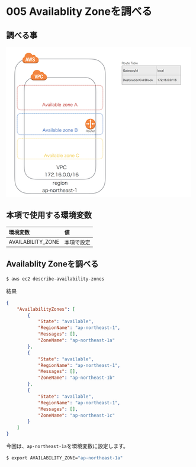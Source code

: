 # 005 Availablity Zoneを調べる

## 調べる事

![](/img/vpc/vpc005.png)

## 本項で使用する環境変数

|環境変数|値|
|:--|:--|
|AVAILABILITY_ZONE|本項で設定|

## Availablity Zoneを調べる

```bash
$ aws ec2 describe-availability-zones
```

結果

```json
{
    "AvailabilityZones": [
        {
            "State": "available", 
            "RegionName": "ap-northeast-1", 
            "Messages": [], 
            "ZoneName": "ap-northeast-1a"
        }, 
        {
            "State": "available", 
            "RegionName": "ap-northeast-1", 
            "Messages": [], 
            "ZoneName": "ap-northeast-1b"
        }, 
        {
            "State": "available", 
            "RegionName": "ap-northeast-1", 
            "Messages": [], 
            "ZoneName": "ap-northeast-1c"
        }
    ]
}
```

今回は、`ap-northeast-1a`を環境変数に設定します。

```bash
$ export AVAILABILITY_ZONE="ap-northeast-1a"
```
